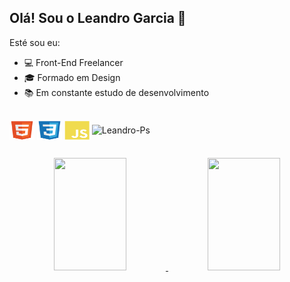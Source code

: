 ## Olá! Sou o Leandro Garcia 👋

Esté sou eu:<br>
- :computer: Front-End Freelancer
- :mortar_board: Formado em Design 
- :books: Em constante estudo de desenvolvimento

<div style="display: inline-block"><br>
  <img align="center" alt="Leandro-HTML" height="30" width="40" src="https://raw.githubusercontent.com/devicons/devicon/master/icons/html5/html5-original.svg">
  <img align="center" alt="Leandro-CSS" height="30" width="40" src="https://raw.githubusercontent.com/devicons/devicon/master/icons/css3/css3-original.svg">
  <img align="center" alt="Leandro-Js" height="30" width="40" src="https://raw.githubusercontent.com/devicons/devicon/master/icons/javascript/javascript-plain.svg">
  <img align="center" alt="Leandro-Ps" height="30" width="40" src="https://cdn.jsdelivr.net/gh/devicons/devicon/icons/photoshop/photoshop-plain.svg" />
</div>

##

<div align="center" class="teste">
  <a href="https://github.com/Leandro-87">
  <img height="180px" width="48%" src="https://github-readme-stats.vercel.app/api?username=Leandro-87&show_icons=true&theme=clean&include_all_commits=true&count_private=true"/>
  <img height="180px" width="48%" src="https://github-readme-stats.vercel.app/api/top-langs/?username=Leandro-87&layout=compact&langs_count=7&theme=clean"/>
</div>
